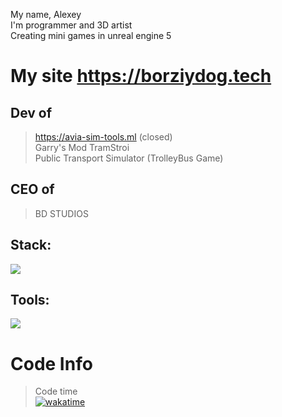 My name, Alexey <br />
I'm programmer and 3D artist <br />
Creating mini games in unreal engine 5<br />
# My site https://borziydog.tech
## Dev of <br />
>https://avia-sim-tools.ml (closed)<br />
>Garry's Mod TramStroi <br />
>Public Transport Simulator (TrolleyBus Game) <br />
## CEO of <br />
> BD STUDIOS
## Stack:
<img src="https://skillicons.dev/icons?i=html,css,js,ts,nodejs,py,rust,lua,vue,react,flask,mongodb, postgres,mysql,unreal&perline=50" />

## Tools:

<img src="https://skillicons.dev/icons?i=git,vscode,figma,cloudflare,github,blender" />

# Code Info
>Code time<br />
[![wakatime](https://wakatime.com/badge/user/018ba99c-e9c6-417d-a742-232d13ec020e.svg)](https://wakatime.com/@018ba99c-e9c6-417d-a742-232d13ec020e)
